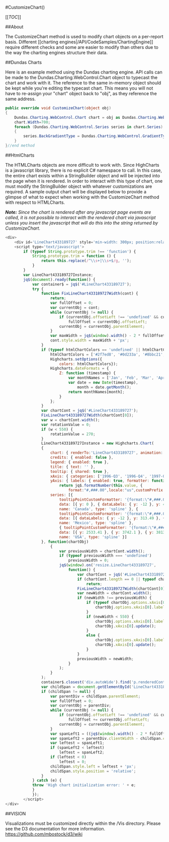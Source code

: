 #CustomizeChart()

[[_TOC_]]

##About

The CustomizeChart method is used to modify chart objects on a per-report basis. Different [[charting engines|/API/CodeSamples/ChartingEngine]] require different checks and some are easier to modify than others due to the way the charting engines structure their data. 

##Dundas Charts

Here is an example method using the Dundas charting engine. API calls can be made to the Dundas.Charting.WebControl.Chart object to typecast the chart and work with it. The reference to the same in-memory object should be kept while you're editing the typecast chart. This means you will not have to re-assign your "chart" object back to "obj", as they reference the same address.

```csharp
public override void CustomizeChart(object obj)
{
    Dundas.Charting.WebControl.Chart chart = obj as Dundas.Charting.WebControl.Chart;
    chart.Width=700;
    foreach (Dundas.Charting.WebControl.Series series in chart.Series)
    {
        series.BackGradientType = Dundas.Charting.WebControl.GradientType.None;
    }
}//end method
```

##HtmlCharts

The HTMLCharts objects are more difficult to work with. Since HighCharts is a javascript library, there is no explicit C# namespace to call. In this case, the entire chart exists within a StringBuilder object and will be injected into the page when it is rendered. In order to interact with this type of chart, one must modify the StringBuilder object with whatever customizations are required. A sample output chart will be displayed below to provide a glimpse of what to expect when working with the CustomizeChart method with respect to HTMLCharts.

_**Note:** Since the chart is rendered after any javascript page events are called, it is not possible to interact with the rendered chart via javascript unless you insert the javascript that will do this into the string returned by CustomizeChart._

```javascript
<div>
    <div id='LineChart433189727' style='min-width: 300px; position:relative; width: 99%; overflow:hidden;'></div>
    <script type='text/javascript'>
        if (typeof String.prototype.trim !== 'function') {    
            String.prototype.trim = function () {        
                return this.replace(/^\\s+|\\s+$/g, '');    
            }
        }
        var LineChart433189727Instance;
        jq$(document).ready(function() {
            var container$ = jq$('#LineChart433189727');
            try {
                function FixLineChart433189727Width(cont) {
                    return;
                    var fullOffset = 0;
                    var currentObj = cont;
                    while (currentObj != null) {
                        if (currentObj.offsetLeft !== 'undefined' && currentObj.offsetLeft != null && fullOffset < currentObj.offsetLeft)
                            fullOffset = currentObj.offsetLeft;
                        currentObj = currentObj.parentElement;
                    }
                    var maxWidth = jq$(window).width() - 2 * fullOffset;
                    cont.style.width = maxWidth + 'px';
                }
                if (typeof htmlChartColors == 'undefined' || htmlChartColors == null || htmlChartColors.length == 0) {
                    htmlChartColors = ['#2f7ed8', '#0d233a', '#8bbc21', '#910000', '#1aadce', '#492970','#f28f43', '#77a1e5', '#c42525', '#a6c96a'];
                    Highcharts.setOptions({
                        colors: htmlChartColors});
                    Highcharts.dateFormats = {
                        Z: function (timestamp) {
                            var monthNames = ['Jan', 'Feb', 'Mar', 'Apr', 'May', 'Jun', 'Jul', 'Aug', 'Sep', 'Oct', 'Nov', 'Dec'];
                            var date = new Date(timestamp),
                                month = date.getMonth();
                            return monthNames[month];
                        }
                    };
                }
                var chartCont = jq$('#LineChart433189727');
                FixLineChart433189727Width(chartCont[0]);
                var w = chartCont.width();
                var rotationValue = 0;
                if (w < 550) {
                    rotationValue = 270;
                }
                LineChart433189727Instance = new Highcharts.Chart(
                {
                    chart: { renderTo:'LineChart433189727', animation: true, height: 300, type: 'line' }, 
                    credits: { enabled: false }, 
                    legend: { enabled: true }, 
                    title: { text: '' }, 
                    tooltip: { shared: true },
                    xAxis: { categories: ['1996-Q3', '1996-Q4', '1997-Q1', '1997-Q2', '1997-Q3', '1997-Q4', '1998-Q1', '1998-Q2'], labels: { rotation: rotationValue }, title: { text: 'Month and Year of Order' }, type: 'category' }, 
                    yAxis: { labels: { enabled: true, formatter: function(){ 
                        return jq$.formatNumber(this.value, {
                            format:"#,###.00",locale:"us",customPrefix:"$"});} }, title: { text: 'Total Freight' } }, 
                    series: [{ 
                        tooltipPointCustomFormatter: '{format:\"#,###.00\",locale:\"us\",customPrefix:\"$\"}', 
                        data: [{ y: 0 }, { dataLabels: { y: -12 }, y: 415.57 }, { y: 1336.37 }, { dataLabels: { y: 21 }, y: 539.14 }, { y: 2254.08 }, { y: 846.69 }, { dataLabels: { y: -12 }, y: 659.73 }, { dataLabels: { y: -12 }, y: 270.32 }], 
                        name: 'Canada', type: 'spline' }, { 
                        tooltipPointCustomFormatter: '{format:\"#,###.00\",locale:\"us\",customPrefix:\"$\"}', 
                        data: [{ dataLabels: { y: -12 }, y: 313.49 }, { y: 323.5 }, { dataLabels: { y: 21 }, y: 333.96 }, { y: 1330.07 }, { y: 254.18 }, { dataLabels: { y: 21 }, y: 11.99 }, { y: 504.75 }, { y: 157.57 }], 
                        name: 'Mexico', type: 'spline' }, 
                        { tooltipPointCustomFormatter: '{format:\"#,###.00\",locale:\"us\",customPrefix:\"$\"}', 
                        data: [{ y: 2533.41 }, { y: 3742.1 }, { y: 3813.16 }, { y: 2719.32 }, { y: 9389.36 }, { y: 4853.12 }, { y: 11321.68 }, { y: 7793.67 }], 
                        name: 'USA', type: 'spline' }]
                }, function(chartObj) 
                    {
                        var previousWidth = chartCont.width();
                        if (typeof previousWidth === 'undefined')
                            previousWidth = 0;
                        jq$(window).on('resize.LineChart433189727', 
                            function() {
                                var chartCont = jq$('#LineChart433189727');
                                if (chartCont.length == 0 || typeof chartCont[0] == 'undefined')
                                    return;
                                FixLineChart433189727Width(chartCont[0]);
                                var newWidth = chartCont.width();
                                if (newWidth !== previousWidth) {
                                    if (typeof chartObj.options.xAxis[0].labels === 'undefined') {
                                        chartObj.options.xAxis[0].labels = {};
                                    }
                                    if (newWidth < 550) {                        
                                        chartObj.options.xAxis[0].labels.rotation = 270;
                                        chartObj.xAxis[0].update();
                                    } 
                                    else {
                                        chartObj.options.xAxis[0].labels.rotation = 0;
                                        chartObj.xAxis[0].update();
                                    }
                                }
                                previousWidth = newWidth;
                            }
                        );
                    }
                );
                container$.closest('div.autoWide').find('p.renderedControlContainer>span').remove();
                var childSpan = document.getElementById('LineChart433189727_outerSpan');
                if (childSpan != null) {
                    var parentDiv = childSpan.parentElement;
                    var fullOffset = 0;
                    var currentObj = parentDiv;
                    while (currentObj != null) {
                        if (currentObj.offsetLeft !== 'undefined' && currentObj.offsetLeft != null)
                            fullOffset += currentObj.offsetLeft;
                        currentObj = currentObj.parentElement;
                    }
                    var spanLeft1 = ((jq$(window).width() - 2 * fullOffset) - childSpan.clientWidth) / 2;
                    var spanLeft2 = parentDiv.clientWidth - childSpan.clientWidth;
                    var leftest = spanLeft1;
                    if (spanLeft2 < leftest)
                        leftest = spanLeft2;
                    if (leftest < 0)
                        leftest = 0;
                    childSpan.style.left = leftest + 'px';
                    childSpan.style.position = 'relative';
                }
            } catch (e) {
            throw 'High chart initialization error: ' + e;
            }
            });
        </script>
</div>
```

##VISION

Visualizations must be customized directly within the /Vis directory. Please see the D3 documentation for more information. https://github.com/mbostock/d3/wiki